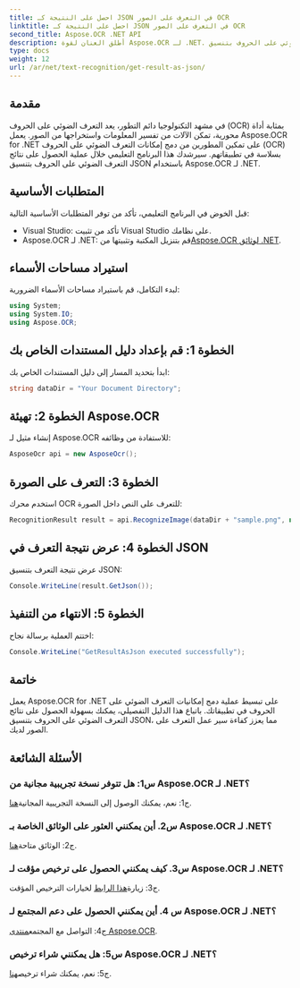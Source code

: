 ```yaml
---
title: احصل على النتيجة كـ JSON في التعرف على الصور OCR
linktitle: احصل على النتيجة كـ JSON في التعرف على الصور OCR
second_title: Aspose.OCR .NET API
description: أطلق العنان لقوة Aspose.OCR لـ .NET. تعلم كيفية الحصول على نتائج التعرف الضوئي على الحروف بتنسيق JSON دون عناء. قم بتعزيز التعرف على الصور باستخدام هذا الدليل المفصّل خطوة بخطوة.
type: docs
weight: 12
url: /ar/net/text-recognition/get-result-as-json/
---
```

## مقدمة

في مشهد التكنولوجيا دائم التطور، يعد التعرف الضوئي على الحروف (OCR) بمثابة أداة محورية، تمكن الآلات من تفسير المعلومات واستخراجها من الصور. يعمل Aspose.OCR for .NET على تمكين المطورين من دمج إمكانات التعرف الضوئي على الحروف (OCR) بسلاسة في تطبيقاتهم. سيرشدك هذا البرنامج التعليمي خلال عملية الحصول على نتائج التعرف الضوئي على الحروف بتنسيق JSON باستخدام Aspose.OCR لـ .NET.

## المتطلبات الأساسية

قبل الخوض في البرنامج التعليمي، تأكد من توفر المتطلبات الأساسية التالية:

- Visual Studio: تأكد من تثبيت Visual Studio على نظامك.
-  Aspose.OCR لـ .NET: قم بتنزيل المكتبة وتثبيتها من[Aspose.OCR لوثائق .NET](https://reference.aspose.com/ocr/net/).

## استيراد مساحات الأسماء

لبدء التكامل، قم باستيراد مساحات الأسماء الضرورية:

```csharp
using System;
using System.IO;
using Aspose.OCR;
```

## الخطوة 1: قم بإعداد دليل المستندات الخاص بك

ابدأ بتحديد المسار إلى دليل المستندات الخاص بك:

```csharp
string dataDir = "Your Document Directory";
```

## الخطوة 2: تهيئة Aspose.OCR

إنشاء مثيل لـ Aspose.OCR للاستفادة من وظائفه:

```csharp
AsposeOcr api = new AsposeOcr();
```

## الخطوة 3: التعرف على الصورة

استخدم محرك OCR للتعرف على النص داخل الصورة:

```csharp
RecognitionResult result = api.RecognizeImage(dataDir + "sample.png", new RecognitionSettings { });
```

## الخطوة 4: عرض نتيجة التعرف في JSON

عرض نتيجة التعرف بتنسيق JSON:

```csharp
Console.WriteLine(result.GetJson());
```

## الخطوة 5: الانتهاء من التنفيذ

اختتم العملية برسالة نجاح:

```csharp
Console.WriteLine("GetResultAsJson executed successfully");
```

## خاتمة

يعمل Aspose.OCR for .NET على تبسيط عملية دمج إمكانيات التعرف الضوئي على الحروف في تطبيقاتك. باتباع هذا الدليل التفصيلي، يمكنك بسهولة الحصول على نتائج التعرف الضوئي على الحروف بتنسيق JSON، مما يعزز كفاءة سير عمل التعرف على الصور لديك.

## الأسئلة الشائعة

### س1: هل تتوفر نسخة تجريبية مجانية من Aspose.OCR لـ .NET؟

 ج1: نعم، يمكنك الوصول إلى النسخة التجريبية المجانية[هنا](https://releases.aspose.com/).

### س2. أين يمكنني العثور على الوثائق الخاصة بـ Aspose.OCR لـ .NET؟

 ج2: الوثائق متاحة[هنا](https://reference.aspose.com/ocr/net/).

### س3. كيف يمكنني الحصول على ترخيص مؤقت لـ Aspose.OCR لـ .NET؟

 ج3: زيارة[هذا الرابط](https://purchase.aspose.com/temporary-license/) لخيارات الترخيص المؤقت.

### س 4. أين يمكنني الحصول على دعم المجتمع لـ Aspose.OCR لـ .NET؟

 ج4: التواصل مع المجتمع[منتدى Aspose.OCR](https://forum.aspose.com/c/ocr/16).

### س5: هل يمكنني شراء ترخيص Aspose.OCR لـ .NET؟

 ج5: نعم، يمكنك شراء ترخيص[هنا](https://purchase.aspose.com/buy).